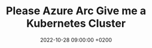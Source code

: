 ---
layout: post
title:  "Please Azure Arc Give me a Kubernetes Cluster"
date:   2022-10-28 09:00:00 +0200
categories: AKS, Azure Arc
---